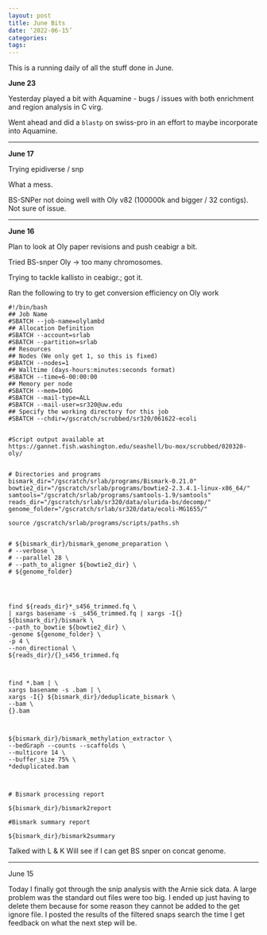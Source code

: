 ```yaml
---
layout: post
title: June Bits
date: ‘2022-06-15’
categories:
tags:
---
```


This is a running daily of all the stuff done in June.


**June 23**

Yesterday played a bit with Aquamine - bugs / issues with both enrichment and region analysis in C virg. 

Went ahead and did a `blastp` on swiss-pro in an effort to maybe incorporate into Aquamine.



---

**June 17**

Trying epidiverse / snp

What a mess.

BS-SNPer not doing well with Oly v82 (100000k and bigger / 32 contigs). Not sure of issue.





---

**June 16**

Plan to look at Oly paper revisions and push ceabigr a bit.

Tried BS-snper Oly -> too many chromosomes.

Trying to tackle kallisto in ceabigr.; got it.

Ran the following to try to get conversion efficiency on Oly work
```
#!/bin/bash
## Job Name
#SBATCH --job-name=olylambd
## Allocation Definition
#SBATCH --account=srlab
#SBATCH --partition=srlab
## Resources
## Nodes (We only get 1, so this is fixed)
#SBATCH --nodes=1
## Walltime (days-hours:minutes:seconds format)
#SBATCH --time=6-00:00:00
## Memory per node
#SBATCH --mem=100G
#SBATCH --mail-type=ALL
#SBATCH --mail-user=sr320@uw.edu
## Specify the working directory for this job
#SBATCH --chdir=/gscratch/scrubbed/sr320/061622-ecoli


#Script output available at https://gannet.fish.washington.edu/seashell/bu-mox/scrubbed/020320-oly/


# Directories and programs
bismark_dir="/gscratch/srlab/programs/Bismark-0.21.0"
bowtie2_dir="/gscratch/srlab/programs/bowtie2-2.3.4.1-linux-x86_64/"
samtools="/gscratch/srlab/programs/samtools-1.9/samtools"
reads_dir="/gscratch/srlab/sr320/data/olurida-bs/decomp/"
genome_folder="/gscratch/srlab/sr320/data/ecoli-MG1655/"

source /gscratch/srlab/programs/scripts/paths.sh


# ${bismark_dir}/bismark_genome_preparation \
# --verbose \
# --parallel 28 \
# --path_to_aligner ${bowtie2_dir} \
# ${genome_folder}




find ${reads_dir}*_s456_trimmed.fq \
| xargs basename -s _s456_trimmed.fq | xargs -I{} ${bismark_dir}/bismark \
--path_to_bowtie ${bowtie2_dir} \
-genome ${genome_folder} \
-p 4 \
--non_directional \
${reads_dir}/{}_s456_trimmed.fq



find *.bam | \
xargs basename -s .bam | \
xargs -I{} ${bismark_dir}/deduplicate_bismark \
--bam \
{}.bam



${bismark_dir}/bismark_methylation_extractor \
--bedGraph --counts --scaffolds \
--multicore 14 \
--buffer_size 75% \
*deduplicated.bam



# Bismark processing report

${bismark_dir}/bismark2report

#Bismark summary report

${bismark_dir}/bismark2summary
```



Talked with L & K
Will see if I can get BS snper on concat genome.




---

June 15

Today I finally got through the snip analysis with the Arnie sick data. A large problem was the standard out files were too big. I ended up just having to delete them because for some reason they cannot be added to the get ignore file. I posted the results of the filtered snaps search the time I get feedback on what the next step will be.
